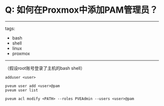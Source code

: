 # Q: 如何在Proxmox中添加PAM管理员？

---
tags:
  - bash
  - shell
  - linux
  - proxmox
---
（假设root账号登录了主机的bash shell）
```shell
adduser <user>

pveum user add <user>@pam
pveum user list

pveum acl modify <PATH> --roles PVEAdmin --users <user>@pam

```
